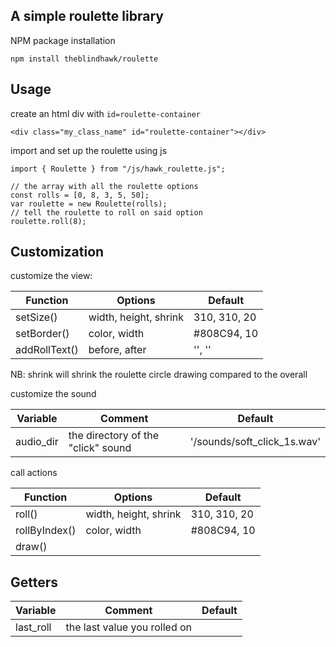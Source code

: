 ## A simple roulette library

NPM package installation
```
npm install theblindhawk/roulette
```
## Usage
create an html div with ```id=roulette-container```
```
<div class="my_class_name" id="roulette-container"></div>
```

import and set up the roulette using js
```
import { Roulette } from "/js/hawk_roulette.js";

// the array with all the roulette options
const rolls = [0, 8, 3, 5, 50];
var roulette = new Roulette(rolls);
// tell the roulette to roll on said option
roulette.roll(8);
```

## Customization

customize the view:

| Function      | Options               | Default        |
| ------------- | --------------------- | -------------- |
| setSize()     | width, height, shrink | 310, 310, 20   |
| setBorder()   | color, width          | #808C94, 10    |
| addRollText() | before, after         | '', ''         |

NB: shrink will shrink the roulette circle drawing compared to the overall

customize the sound

| Variable      | Comment                            | Default                     |
| ------------- | ---------------------------------- | --------------------------- |
| audio_dir     | the directory of the "click" sound | '/sounds/soft_click_1s.wav' |

call actions

| Function      | Options               | Default        |
| ------------- | --------------------- | -------------- |
| roll()        | width, height, shrink | 310, 310, 20   |
| rollByIndex() | color, width          | #808C94, 10    |
| draw()        |                       |                |

## Getters

| Variable      | Comment                            | Default                     |
| ------------- | ---------------------------------- | --------------------------- |
| last_roll     | the last value you rolled on       |                             |
